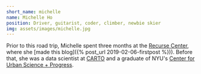 ```yaml
---
short_name: michelle
name: Michelle Ho
position: Driver, guitarist, coder, climber, newbie skier
img: assets/images/michelle.jpg
---
```

Prior to this road trip, Michelle spent three months at the [Recurse Center](https://recurse.com), where she [made this blog]({% post_url 2019-02-06-firstpost %})). Before that, she was a data scientist at [CARTO](http://carto.com) and a graduate of NYU's [Center for Urban Science + Progress](https://cusp.nyu.edu/).